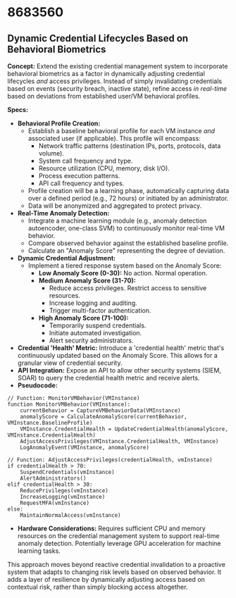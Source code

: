 # 8683560

## Dynamic Credential Lifecycles Based on Behavioral Biometrics

**Concept:** Extend the existing credential management system to incorporate behavioral biometrics as a factor in dynamically adjusting credential lifecycles *and* access privileges. Instead of simply invalidating credentials based on events (security breach, inactive state), refine access *in real-time* based on deviations from established user/VM behavioral profiles.

**Specs:**

*   **Behavioral Profile Creation:**
    *   Establish a baseline behavioral profile for each VM instance *and* associated user (if applicable). This profile will encompass:
        *   Network traffic patterns (destination IPs, ports, protocols, data volume).
        *   System call frequency and type.
        *   Resource utilization (CPU, memory, disk I/O).
        *   Process execution patterns.
        *   API call frequency and types.
    *   Profile creation will be a learning phase, automatically capturing data over a defined period (e.g., 72 hours) or initiated by an administrator.
    *   Data will be anonymized and aggregated to protect privacy.
*   **Real-Time Anomaly Detection:**
    *   Integrate a machine learning module (e.g., anomaly detection autoencoder, one-class SVM) to continuously monitor real-time VM behavior.
    *   Compare observed behavior against the established baseline profile.
    *   Calculate an "Anomaly Score" representing the degree of deviation.
*   **Dynamic Credential Adjustment:**
    *   Implement a tiered response system based on the Anomaly Score:
        *   **Low Anomaly Score (0-30):**  No action.  Normal operation.
        *   **Medium Anomaly Score (31-70):** 
            *   Reduce access privileges.  Restrict access to sensitive resources.
            *   Increase logging and auditing.
            *   Trigger multi-factor authentication.
        *   **High Anomaly Score (71-100):**
            *   Temporarily suspend credentials.
            *   Initiate automated investigation.
            *   Alert security administrators.
*   **Credential 'Health' Metric:**  Introduce a 'credential health' metric that's continuously updated based on the Anomaly Score.  This allows for a granular view of credential security.
*   **API Integration:**  Expose an API to allow other security systems (SIEM, SOAR) to query the credential health metric and receive alerts.
*   **Pseudocode:**

```
// Function: MonitorVMBehavior(VMInstance)
function MonitorVMBehavior(VMInstance):
    currentBehavior = CaptureVMBehaviorData(VMInstance)
    anomalyScore = CalculateAnomalyScore(currentBehavior, VMInstance.BaselineProfile)
    VMInstance.CredentialHealth = UpdateCredentialHealth(anomalyScore, VMInstance.CredentialHealth)
    AdjustAccessPrivileges(VMInstance.CredentialHealth, VMInstance)
    LogAnomalyEvent(VMInstance, anomalyScore)

// Function: AdjustAccessPrivileges(credentialHealth, vmInstance)
if credentialHealth > 70:
    SuspendCredentials(vmInstance)
    AlertAdministrators()
elif credentialHealth > 30:
    ReducePrivileges(vmInstance)
    IncreaseLogging(vmInstance)
    RequestMFA(vmInstance)
else:
    MaintainNormalAccess(vmInstance)

```

*   **Hardware Considerations:**  Requires sufficient CPU and memory resources on the credential management system to support real-time anomaly detection.  Potentially leverage GPU acceleration for machine learning tasks.

This approach moves beyond reactive credential invalidation to a proactive system that adapts to changing risk levels based on observed behavior.  It adds a layer of resilience by dynamically adjusting access based on contextual risk, rather than simply blocking access altogether.
